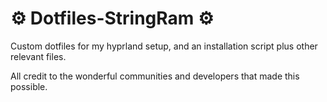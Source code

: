 # ⚙️ Dotfiles-StringRam ⚙️
Custom dotfiles for my hyprland setup, and an installation script plus other relevant files.

All credit to the wonderful communities and developers that made this possible.
